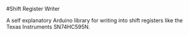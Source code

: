 #Shift Register Writer

A self explanatory Arduino library for writing into shift registers like the Texas Instruments SN74HC595N.